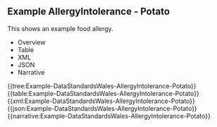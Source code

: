 <div class="warning"><span class="ClinicalWarn"></span></div>

## Example AllergyIntolerance - Potato
This shows an example food allergy.

<div class="tab-wrap">
  <ul class="tab-head">
    <li class="tablink" onclick="openCity(this,'tabtree')" data-target="tabtree">
      Overview
    </li>
    <li class="tablink" onclick="openCity(this,'tabtable')" data-target="tabtable">
      Table
    </li>
    <li class="tablink tab-active" onclick="openCity(this,'tabxml')" data-target="tabxml">
      XML
    </li>    
    <li class="tablink" onclick="openCity(this,'tabjson')" data-target="tabjson">
      JSON
    </li>    
    <li class="tablink" onclick="openCity(this,'tabnarrative')" data-target="tabnarrative">
      Narrative
    </li>
  </ul>
  <div class="tab-main">
    <div id="tabtree" class="tabcontent">
      {{tree:Example-DataStandardsWales-AllergyIntolerance-Potato}}
    </div>
    <div id="tabtable" class="tabcontent">
      {{table:Example-DataStandardsWales-AllergyIntolerance-Potato}}
    </div>       
    <div id="tabxml" class="tabcontent active">      
      {{xml:Example-DataStandardsWales-AllergyIntolerance-Potato}}
    </div>
    <div id="tabjson" class="tabcontent">
      {{json:Example-DataStandardsWales-AllergyIntolerance-Potato}}
    </div>       
    <div id="tabnarrative" class="tabcontent">
      {{narrative:Example-DataStandardsWales-AllergyIntolerance-Potato}}
    </div>  
  </div>
</div>